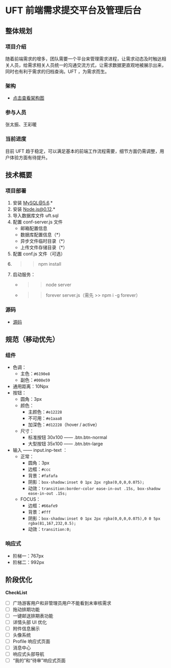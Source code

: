 # UFT 前端需求提交平台及管理后台

## 整体规划

### 项目介绍

随着前端需求的增多，团队需要一个平台来管理需求进程，让需求动态及时触达相关人员，给需求相关人员统一的沟通交流方式，让需求数据更直观地被展示出来，同时也有利于需求的归档查询。UFT ，为需求而生。

### 架构

* [点击查看架构图](http://naotu.baidu.com/file/15371b9a7691fbd529d6cb8d744ba7e7?token=55e245a819077ea9)

### 参与人员

张太振、王彩暖

### 当前进度

目前 UFT 趋于稳定，可以满足基本的前端工作流程需要，细节方面仍需调整，用户体验方面有待提升。

## 技术概要

### 项目部署

1. 安装 MySQL@5.6.*
2. 安装 Node.js@0.12.*
3. 导入数据库文件 uft.sql
4. 配置 conf-server.js 文件
	* 邮箱配置信息
	* 数据库配置信息（*）
	* 异步文件临时目录（*）
	* 上传文件存储目录（*）
5. 配置 conf.js 文件（可选）
6. >> npm install
7. 启动服务：
	* >> node server
	* >> forever server.js（需先 >> npm i -g forever）

### 源码

* [源码](https://github.com/o2team/UFT)

## 规范（移动优先）

### 组件

* 色调：
	* 主色：`#6190e8`
	* 副色：`#008e59`
* 通用距离：10Npx
* 按钮：
	* 圆角：3px
	* 颜色：
		* 主颜色：`#e12228`
		* 不可用：`#e1aaa8`
		* 加深色：`#d12228`（hover / active）
	* 尺寸：
		* 标准按钮 30x100 —— .btn.btn-normal
		* 大型按钮 35x100 —— .btn.btn-large
* 输入 —— input.inp-text ：
	* 正常：
		* 圆角：3px
		* 边框：`#ccc`
		* 背景：`#fafafa`
		* 阴影：`box-shadow:inset 0 1px 2px rgba(0,0,0,0.075);`
		* 动效：`transition:border-color ease-in-out .15s, box-shadow ease-in-out .15s;`
	* FOCUS：
		* 边框：`#66afe9`
		* 背景：`#fff`
		* 阴影：`box-shadow:inset 0 1px 2px rgba(0,0,0,0.075),0 0 5px rgba(81,167,232,0.5);`
		* 动效：`transition:0;`

### 响应式

* 阶梯一：767px
* 阶梯二：992px

## 阶段优化

**CheckList**

- [ ] 广场游客用户和非管理员用户不能看到未审核需求
- [ ] 拖动排期功能
- [ ] 一键邮送排期表功能
- [ ] 详情头部 UI 优化
- [ ] 附件信息展示
- [ ] 头像系统
- [ ] Profile 响应式页面
- [ ] 消息中心
- [ ] 响应式头部导航
- [ ] “我的”和“待审”响应式页面